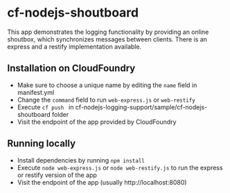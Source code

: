# cf-nodejs-shoutboard
This app demonstrates the logging functionality by providing an online shoutbox, which synchronizes messages between clients. There is an express and a restify implementation available.

## Installation on CloudFoundry
 * Make sure to choose a unique name by editing the ```name``` field in manifest.yml
 * Change the ```command``` field to run ```web-express.js``` or ```web-restify```
 * Execute  ```cf push ``` in cf-nodejs-logging-support/sample/cf-nodejs-shoutboard folder
 * Visit the endpoint of the app provided by CloudFoundry

## Running locally
 * Install dependencies by running ```npm install``` 
 * Execute ```node web-express.js``` or ```node web-restify.js``` to run the express or restify version of the app
 * Visit the endpoint of the app (usually http://localhost:8080)
